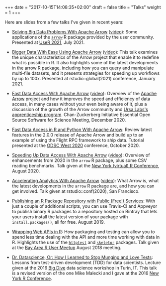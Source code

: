 +++
date = "2017-10-15T14:08:35+02:00"
draft = false
title = "Talks"
weight = 1
+++

Here are slides from a few talks I've given in recent years:

-   [Solving Big Data Problems With Apache Arrow](/talks/user-2021/) ([video](https://www.youtube.com/watch?v=5e7W4ktjASQ)): Some applications of the [`arrow`](https://arrow.apache.org/docs/r) R package provided by the user community. Presented at [UseR 2021](https://user2021.r-project.org/), July 2021.

-   [Bigger Data With Ease Using Apache Arrow](https://www.rstudio.com/resources/rstudioglobal-2021/bigger-data-with-ease-using-apache-arrow/) ([video](https://www.rstudio.com/resources/rstudioglobal-2021/bigger-data-with-ease-using-apache-arrow/)): This talk examines the unique characteristics of the Arrow project that enable it to redefine what is possible in R. It also highlights some of the latest developments in the arrow R package, including how you can query and manipulate multi-file datasets, and it presents strategies for speeding up workflows by up to 100x. Presented at rstudio::global(2021) conference, January 2021.

-   [Fast Data Access With Apache Arrow](/talks/czi-2020/) ([video](https://www.youtube.com/watch?v=KnkN5AoZjZU)): Overview of the [Apache Arrow](https://arrow.apache.org) project and how it improves the speed and efficiency of data access, in many cases without your even being aware of it, plus a discussion of the growth of the Arrow community and [Ursa Labs's apprenticeship program](https://ursalabs.org/blog/2020-czi-ursa-labs/). Chan-Zuckerberg Initiative Essential Open Source Software for Science Meeting, December 2020.

-   [Fast Data Access in R and Python With Apache Arrow](/talks/odsc-west-2020/): Review latest features in the 2.0.0 release of Apache Arrow and build up to an example of using the Flight RPC framework to ship data. Tutorial presented at the [ODSC West 2020](https://odsc.com/speakers/fast-data-access-in-r-and-python-with-apache-arrow/) conference, October 2020.

-   [Speeding Up Data Access With Apache Arrow](/talks/nyr-2020/) ([video](https://www.youtube.com/watch?v=p87NFQbTP-A)):
Overview of enhancements from 2020 in the `arrow` R package, plus some CSV reading benchmarks. Talk given at the [New York (virtual) R Conference](https://rstats.ai/nyr/), August 2020.

-   [Accelerating Analytics With Apache Arrow](/talks/rstudio-conf-2020/) ([video](https://www.rstudio.com/resources/rstudioconf-2020/accelerating-analytics-with-apache-arrow/)):
What Arrow is,
what the latest developments in the `arrow` R package are,
and how you can get involved. Talk given at rstudio::conf(2020), San Francisco.

-   [Publishing an R Package Repository with Public (Free!) Services](/talks/r-pkg-repo/):
With just a couple of additional scripts, you can use Travis-CI and Appveyor to publish binary R packages to a repository hosted on Bintray that lets your users install the latest version of your package with `install.packages()`, all for free. August 2019.

-   [Wrapping Web APIs in R](/talks/api-in-r/): How packaging and testing can allow you to spend less time dealing with the API and more time working with data in R. Highlights the use of the [`httptest`](/r/httptest/) and [`skeletor`](/r/skeletor/) packages. Talk given at the [Bay Area R User Meetup](https://www.meetup.com/R-Users/events/252169561) August 2018 meeting.

-   [Dr. Datascience, Or: How I Learned to Stop Munging and Love Tests](/talks/testing/):
Lessons from test-driven development (TDD) for data scientists. Lecture given at the 2016 [Big Dive](http://bigdive.eu/) data science workshop in Turin, IT. This talk is a revised version of the one Mike Malecki and I gave at the 2016 [New York R Conference](https://rstats.nyc/2016/).
